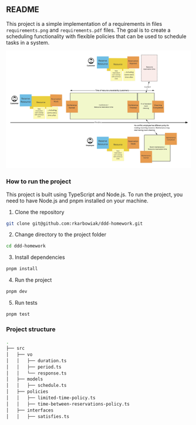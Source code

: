## README

This project is a simple implementation of a requirements in files `requirements.png` and `requirements.pdf` files. The goal is to create a scheduling functionality with flexible policies that can be used to schedule tasks in a system. 

![Functionality](./requirements.png)

### How to run the project

This project is built using TypeScript and Node.js. To run the project, you need to have Node.js and pnpm installed on your machine.

1. Clone the repository
```bash
git clone git@github.com:rkarbowiak/ddd-homework.git
```

2. Change directory to the project folder
```bash
cd ddd-homework
```

3. Install dependencies
```bash
pnpm install
```

4. Run the project
```bash
pnpm dev
```

5. Run tests
```bash
pnpm test
```

### Project structure
```bash
.
├── src
│   ├── vo
│   │   ├── duration.ts
│   │   ├── period.ts
│   │   └── response.ts
│   ├── models
│   │   ├── schedule.ts
│   ├── policies
│   │   ├── limited-time-policy.ts
│   │   ├── time-between-reservations-policy.ts
│   ├── interfaces
│   │   ├── satisfies.ts